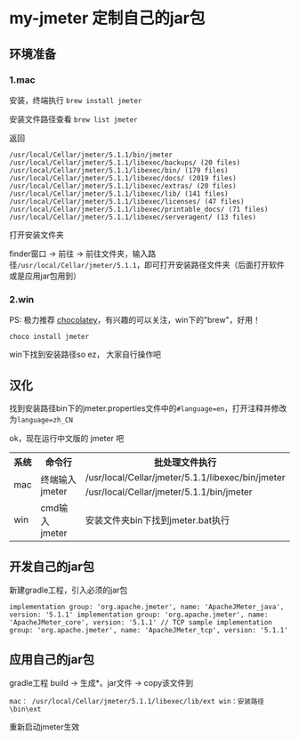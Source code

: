 # my-jmeter 定制自己的jar包

## 环境准备
### 1.mac
安装，终端执行 `brew install jmeter`

安装文件路径查看 `brew list jmeter`

返回

`/usr/local/Cellar/jmeter/5.1.1/bin/jmeter
 /usr/local/Cellar/jmeter/5.1.1/libexec/backups/ (20 files)
 /usr/local/Cellar/jmeter/5.1.1/libexec/bin/ (179 files)
 /usr/local/Cellar/jmeter/5.1.1/libexec/docs/ (2019 files)
 /usr/local/Cellar/jmeter/5.1.1/libexec/extras/ (20 files)
 /usr/local/Cellar/jmeter/5.1.1/libexec/lib/ (141 files)
 /usr/local/Cellar/jmeter/5.1.1/libexec/licenses/ (47 files)
 /usr/local/Cellar/jmeter/5.1.1/libexec/printable_docs/ (71 files)
 /usr/local/Cellar/jmeter/5.1.1/libexec/serveragent/ (13 files)`

打开安装文件夹

finder窗口 -> 前往 -> 前往文件夹，输入路径`/usr/local/Cellar/jmeter/5.1.1`，即可打开安装路径文件夹（后面打开软件或是应用jar包用到）
### 2.win
PS: 极力推荐 [chocolatey](https://chocolatey.org)，有兴趣的可以关注，win下的"brew"，好用！

`choco install jmeter`

win下找到安装路径so ez， 大家自行操作吧

## 汉化
找到安装路径bin下的jmeter.properties文件中的`#language=en`，打开注释并修改为`language=zh_CN`

ok，现在运行中文版的 jmeter 吧
<escape>
<table>
  <tr>
    <th>系统</th>
    <th>命令行</th>
    <th>批处理文件执行</th>
  </tr>
  <tr>
    <td rowspan="2">mac</td>
    <td rowspan="2">终端输入 jmeter</td>
    <td>/usr/local/Cellar/jmeter/5.1.1/libexec/bin/jmeter</td>
  </tr>
  <tr>
      <td>/usr/local/Cellar/jmeter/5.1.1/bin/jmeter</td>
  </tr>
  <tr>
    <td>win</td>
    <td>cmd输入 jmeter</td>
    <td>安装文件夹bin下找到jmeter.bat执行</td>
  </tr>
</table>
</escape>

## 开发自己的jar包
新建gradle工程，引入必须的jar包

`
implementation group: 'org.apache.jmeter', name: 'ApacheJMeter_java', version: '5.1.1'
implementation group: 'org.apache.jmeter', name: 'ApacheJMeter_core', version: '5.1.1'
// TCP sample
implementation group: 'org.apache.jmeter', name: 'ApacheJMeter_tcp', version: '5.1.1'
`

## 应用自己的jar包

gradle工程 build -> 生成*。jar文件 -> copy该文件到

`mac： /usr/local/Cellar/jmeter/5.1.1/libexec/lib/ext
win：安装路径\bin\ext
`

重新启动jmeter生效